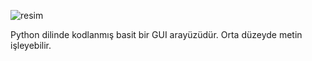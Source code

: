 ![resim](https://github.com/user-attachments/assets/d0a15a7d-e2a2-4c19-ab35-25b7e9f93e2d)

Python dilinde kodlanmış basit bir GUI arayüzüdür.
Orta düzeyde metin işleyebilir.
